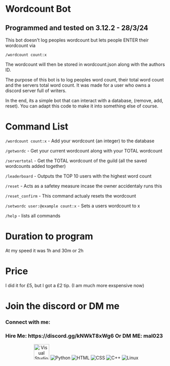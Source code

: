 # Wordcount Bot
## Programmed and tested on 3.12.2 - 28/3/24

This bot doesn't log peoples wordcount but lets people ENTER their wordcount via

`/wordcount count:x`

The wordcount will then be stored in wordcount.json along with the authors ID.

The purpose of this bot is to log peoples word count, their total word count and the servers total word count. It was made for a user who owns a discord server full of writers.

In the end, its a simple bot that can interact with a database, (remove, add, reset). You can adapt this code to make it into something else of course.

# Command List

`/wordcount count:x` - Add your wordcount (an integer) to the database

`/getwordc` - Get your current wordcount along with your TOTAL wordcount

`/servertotal` - Get the TOTAL wordcount of the guild (all the saved wordcounts added together)

`/leaderboard` - Outputs the TOP 10 users with the highest word count

`/reset` - Acts as a safetey measure incase the owner accidentaly runs this

`/reset_confirm` - This command actualy resets the wordcount

`/setwordc user:@example count:x` - Sets a users wordcount to x

`/help` - lists all commands

# Duration to program

At my speed it was 1h and 30m or 2h

# Price

I did it for £5, but I got a £2 tip. (I am much more exspensive now)

# Join the discord or DM me

<h3 align="left">Connect with me:</h3>
<p align="left">
</p>
<h3 align="left">Hire Me: https://discord.gg/kNWkT8xWg6 Or DM ME: mal023</h3>
</p>

<div align="center">
  <img src="https://github.com/DanielOrourke02/Active-Projects/blob/main/images/Visual_Studio_Icon_2019.svg.png" width="48" height="48" alt="Visual Studio" />
  <img src="https://github.com/DanielOrourke02/Active-Projects/blob/main/images/python.png" alt="Python" />
  <img src="https://github.com/DanielOrourke02/Active-Projects/blob/main/images/html.png" alt="HTML" />
  <img src="https://github.com/DanielOrourke02/Active-Projects/blob/main/images/css.png" alt="CSS" />
  <img src="https://github.com/DanielOrourke02/Active-Projects/blob/main/images/C%2B%2B.png" alt="C++" />
  <img src="https://github.com/DanielOrourke02/Active-Projects/blob/main/images/linux.png" alt="Linux" />
</div>
